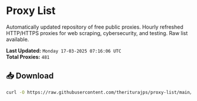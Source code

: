 # Proxy List

Automatically updated repository of free public proxies. Hourly refreshed HTTP/HTTPS proxies for web scraping, cybersecurity, and testing. Raw list available.

**Last Updated:** `Monday 17-03-2025 07:16:06 UTC`  
**Total Proxies:** `481`

## 📥 Download
```bash
curl -O https://raw.githubusercontent.com/theriturajps/proxy-list/main/proxies.txt
